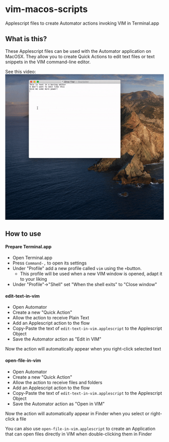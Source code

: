# vim-macos-scripts
Applescript files to create Automator actions invoking VIM in Terminal.app

## What is this?
These Applescript files can be used with the Automator application on MacOSX. They allow you to create Quick Actions to edit text files or text snippets in the VIM command-line editor.

See this video:
![edit-in-vim-example](/doc/edit-in-vim.gif?raw=true "Edit in VIM")

## How to use
#### Prepare Terminal.app
- Open Terminal.app
- Press `Command-,` to open its settings
- Under "Profile" add a new profile called `vim` using the `+`button.
  - This profile will be used when a new VIM window is opened, adapt it to your liking
- Under "Profile"->"Shell" set "When the shell exits" to "Close window"

#### edit-text-in-vim
- Open Automator
- Create a new "Quick Action"
- Allow the action to receive Plain Text
- Add an Applescript action to the flow
- Copy-Paste the text of `edit-text-in-vim.applescript` to the Applescript Object
- Save the Automator action as "Edit in VIM"

Now the action will automatically appear when you right-click selected text

#### open-file-in-vim
- Open Automator
- Create a new "Quick Action"
- Allow the action to receive files and folders
- Add an Applescript action to the flow
- Copy-Paste the text of `edit-text-in-vim.applescript` to the Applescript Object
- Save the Automator action as "Open in VIM"

Now the action will automatically appear in Finder when you select or right-click a file

You can also use `open-file-in-vim.applescript` to create an Application that can open files directly in VIM when double-clicking them in Finder
